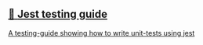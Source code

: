 ## [📄️<!-- --> <!-- -->Jest testing guide](/react-native-teleport/pr-preview/pr-19/docs/recipes/jest-testing-guide.md)

[A testing-guide showing how to write unit-tests using jest](/react-native-teleport/pr-preview/pr-19/docs/recipes/jest-testing-guide.md)

